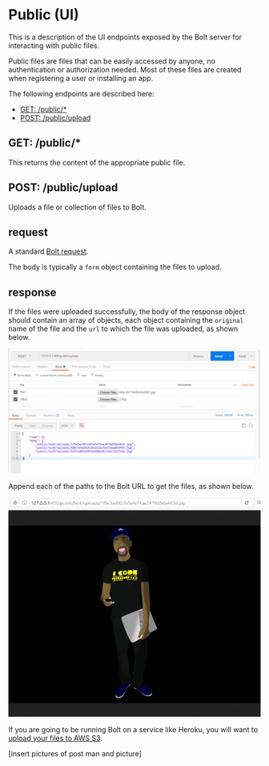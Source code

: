 # Public \(UI\)

This is a description of the UI endpoints exposed by the Bolt server for interacting with public files.

Public files are files that can be easily accessed by anyone, no authentication or authorization needed. Most of these files are created when registering a user or installing an app.

The following endpoints are described here:

* [GET: /public/\*](#get-public)
* [POST: /public/upload](#post-publicupload)

## GET: /public/\*

This returns the content of the appropriate public file.

## POST: /public/upload

Uploads a file or collection of files to Bolt.

## request

A standard [Bolt request](bolt-request.md).

The body is typically a `form` object containing the files to upload.

## response

If the files were uploaded successfully, the body of the response object should contain an array of objects, each object containing the `original` name of the file and the `url` to which the file was uploaded, as shown below.

![](/assets/public-upload.png)

Append each of the paths to the Bolt URL to get the files, as shown below.

![](/assets/public-upload-2.png)

If you are going to be running Bolt on a service like Heroku, you will want to [upload your files to AWS S3](/uploading-to-aws-s3.md).

\[insert pictures of post man and picture\]

